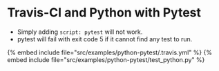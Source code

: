 # Travis-CI and Python with Pytest

* Simply adding `script: pytest` will not work.
* pytest will fail with exit code 5 if it cannot find any test to run.

{% embed include file="src/examples/python-pytest/.travis.yml" %}
{% embed include file="src/examples/python-pytest/test_python.py" %}



